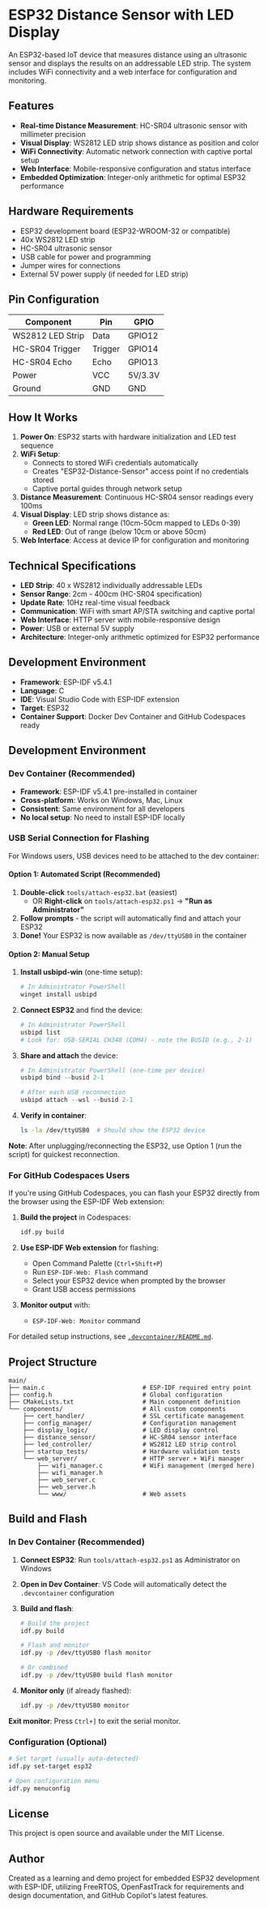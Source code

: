 # ESP32 Distance Sensor with LED Display

An ESP32-based IoT device that measures distance using an ultrasonic sensor and displays the results on an addressable LED strip. The system includes WiFi connectivity and a web interface for configuration and monitoring.

## Features

- **Real-time Distance Measurement**: HC-SR04 ultrasonic sensor with millimeter precision
- **Visual Display**: WS2812 LED strip shows distance as position and color
- **WiFi Connectivity**: Automatic network connection with captive portal setup
- **Web Interface**: Mobile-responsive configuration and status interface
- **Embedded Optimization**: Integer-only arithmetic for optimal ESP32 performance

## Hardware Requirements

- ESP32 development board (ESP32-WROOM-32 or compatible)
- 40x WS2812 LED strip
- HC-SR04 ultrasonic sensor
- USB cable for power and programming
- Jumper wires for connections
- External 5V power supply (if needed for LED strip)

## Pin Configuration

| Component | Pin | GPIO |
|-----------|-----|------|
| WS2812 LED Strip | Data | GPIO12 |
| HC-SR04 Trigger | Trigger | GPIO14 |
| HC-SR04 Echo | Echo | GPIO13 |
| Power | VCC | 5V/3.3V |
| Ground | GND | GND |

## How It Works

1. **Power On**: ESP32 starts with hardware initialization and LED test sequence
2. **WiFi Setup**:
   - Connects to stored WiFi credentials automatically
   - Creates "ESP32-Distance-Sensor" access point if no credentials stored
   - Captive portal guides through network setup
3. **Distance Measurement**: Continuous HC-SR04 sensor readings every 100ms
4. **Visual Display**: LED strip shows distance as:
   - **Green LED**: Normal range (10cm-50cm mapped to LEDs 0-39)
   - **Red LED**: Out of range (below 10cm or above 50cm)
5. **Web Interface**: Access at device IP for configuration and monitoring

## Technical Specifications

- **LED Strip**: 40 x WS2812 individually addressable LEDs
- **Sensor Range**: 2cm - 400cm (HC-SR04 specification)  
- **Update Rate**: 10Hz real-time visual feedback
- **Communication**: WiFi with smart AP/STA switching and captive portal
- **Web Interface**: HTTP server with mobile-responsive design
- **Power**: USB or external 5V supply
- **Architecture**: Integer-only arithmetic optimized for ESP32 performance

## Development Environment

- **Framework**: ESP-IDF v5.4.1
- **Language**: C
- **IDE**: Visual Studio Code with ESP-IDF extension
- **Target**: ESP32
- **Container Support**: Docker Dev Container and GitHub Codespaces ready

## Development Environment

### Dev Container (Recommended)
- **Framework**: ESP-IDF v5.4.1 pre-installed in container
- **Cross-platform**: Works on Windows, Mac, Linux
- **Consistent**: Same environment for all developers
- **No local setup**: No need to install ESP-IDF locally

### USB Serial Connection for Flashing
For Windows users, USB devices need to be attached to the dev container:

#### Option 1: Automated Script (Recommended)
1. **Double-click** `tools/attach-esp32.bat` (easiest)
   - OR **Right-click** on `tools/attach-esp32.ps1` → **"Run as Administrator"**
2. **Follow prompts** - the script will automatically find and attach your ESP32
3. **Done!** Your ESP32 is now available as `/dev/ttyUSB0` in the container

#### Option 2: Manual Setup
1. **Install usbipd-win** (one-time setup):
   ```powershell
   # In Administrator PowerShell
   winget install usbipd
   ```

2. **Connect ESP32** and find the device:
   ```powershell
   # In Administrator PowerShell
   usbipd list
   # Look for: USB-SERIAL CH340 (COM4) - note the BUSID (e.g., 2-1)
   ```

3. **Share and attach** the device:
   ```powershell
   # In Administrator PowerShell (one-time per device)
   usbipd bind --busid 2-1
   
   # After each USB reconnection
   usbipd attach --wsl --busid 2-1
   ```

4. **Verify in container**:
   ```bash
   ls -la /dev/ttyUSB0  # Should show the ESP32 device
   ```

**Note**: After unplugging/reconnecting the ESP32, use Option 1 (run the script) for quickest reconnection.

### For GitHub Codespaces Users

If you're using GitHub Codespaces, you can flash your ESP32 directly from the browser using the ESP-IDF Web extension:

1. **Build the project** in Codespaces:
   ```bash
   idf.py build
   ```

2. **Use ESP-IDF Web extension** for flashing:
   - Open Command Palette (`Ctrl+Shift+P`)
   - Run `ESP-IDF-Web: Flash` command
   - Select your ESP32 device when prompted by the browser
   - Grant USB access permissions

3. **Monitor output** with:
   - `ESP-IDF-Web: Monitor` command

For detailed setup instructions, see [`.devcontainer/README.md`](.devcontainer/README.md#using-esp-idf-web-extension-in-codespaces).

## Project Structure

```text
main/
├── main.c                           # ESP-IDF required entry point
├── config.h                         # Global configuration  
├── CMakeLists.txt                   # Main component definition
└── components/                      # All custom components
    ├── cert_handler/                # SSL certificate management
    ├── config_manager/              # Configuration management
    ├── display_logic/               # LED display control
    ├── distance_sensor/             # HC-SR04 sensor interface
    ├── led_controller/              # WS2812 LED strip control
    ├── startup_tests/               # Hardware validation tests
    └── web_server/                  # HTTP server + WiFi manager
        ├── wifi_manager.c           # WiFi management (merged here)
        ├── wifi_manager.h
        ├── web_server.c
        ├── web_server.h
        └── www/                     # Web assets
```

## Build and Flash

### In Dev Container (Recommended)

1. **Connect ESP32**: Run `tools/attach-esp32.ps1` as Administrator on Windows

2. **Open in Dev Container**: VS Code will automatically detect the `.devcontainer` configuration

3. **Build and flash**:
   ```bash
   # Build the project
   idf.py build
   
   # Flash and monitor
   idf.py -p /dev/ttyUSB0 flash monitor
   
   # Or combined
   idf.py -p /dev/ttyUSB0 build flash monitor
   ```

4. **Monitor only** (if already flashed):
   ```bash
   idf.py -p /dev/ttyUSB0 monitor
   ```

**Exit monitor**: Press `Ctrl+]` to exit the serial monitor.

### Configuration (Optional)

```bash
# Set target (usually auto-detected)
idf.py set-target esp32

# Open configuration menu
idf.py menuconfig
```

## License

This project is open source and available under the MIT License.

## Author

Created as a learning and demo project for embedded ESP32 development with ESP-IDF, utilizing FreeRTOS, OpenFastTrack for requirements and design documentation, and GitHub Copilot's latest features.

